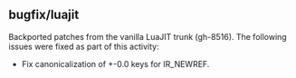 ## bugfix/luajit

Backported patches from the vanilla LuaJIT trunk (gh-8516). The following issues
were fixed as part of this activity:

* Fix canonicalization of +-0.0 keys for IR_NEWREF.
